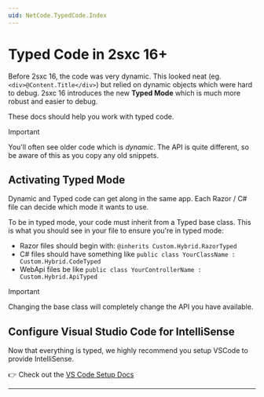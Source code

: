 ```yaml
---
uid: NetCode.TypedCode.Index
---
```


# Typed Code in 2sxc 16+

Before 2sxc 16, the code was very dynamic.
This looked neat (eg. `<div>@Content.Title</div>`) but relied on dynamic objects which were hard to debug.
2sxc 16 introduces the new **Typed Mode** which is much more robust and easier to debug.

These docs should help you work with typed code.

> [!IMPORTANT]
> You'll often see older code which is _dynamic_.
> The API is quite different, so be aware of this as you copy any old snippets.

## Activating Typed Mode

Dynamic and Typed code can get along in the same app.
Each Razor / C# file can decide which mode it wants to use.

To be in typed mode, your code must inherit from a Typed base class.
This is what you should see in your file to ensure you're in typed mode:

* Razor files should begin with: `@inherits Custom.Hybrid.RazorTyped`
* C# files should have something like `public class YourClassName : Custom.Hybrid.CodeTyped`
* WebApi files be like `public class YourControllerName : Custom.Hybrid.ApiTyped`

> [!IMPORTANT]
> Changing the base class will completely change the API you have available.

## Configure Visual Studio Code for IntelliSense

Now that everything is typed, we highly recommend you setup VSCode to provide IntelliSense.

👉 Check out the [VS Code Setup Docs](xref:Guides.VsCode.Index)

---